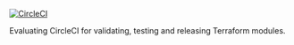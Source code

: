 [![CircleCI](https://circleci.com/gh/timotapanainen/circlecs-test.svg?style=shield&circle-token=52c5e3b8ab111fc059e7af52354c373ee34d4904)](https://circleci.com/gh/timotapanainen/circlecs-test)

Evaluating CircleCI for validating, testing and releasing Terraform modules.   